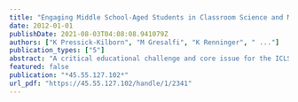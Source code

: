 ```yaml
---
title: "Engaging Middle School-Aged Students in Classroom Science and Mathematics: Implications for Design and Research"
date: 2012-01-01
publishDate: 2021-08-03T04:08:08.941079Z
authors: ["K Pressick-Kilborn", "M Gresalfi", "K Renninger", " ..."]
publication_types: ["5"]
abstract: "A critical educational challenge and core issue for the ICLS 2012 theme of\" the Future of Learning,\" is how to keep students, particularly those who attend the most under-resourced schools, engaged in science and math as they progress through secondary school. The four …"
featured: false
publication: "*45.55.127.102*"
url_pdf: "https://45.55.127.102/handle/1/2341"
---
```



